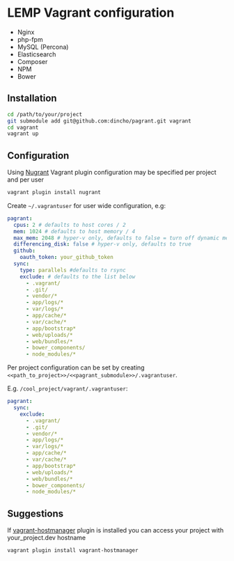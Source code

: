 LEMP Vagrant configuration
==========================

- Nginx
- php-fpm
- MySQL (Percona)
- Elasticsearch
- Composer
- NPM
- Bower


## Installation

```bash
cd /path/to/your/project
git submodule add git@github.com:dincho/pagrant.git vagrant
cd vagrant
vagrant up
```

## Configuration

Using [Nugrant](https://github.com/maoueh/nugrant) Vagrant plugin configuration may be specified per project and per user

```bash
vagrant plugin install nugrant
```

Create `~/.vagrantuser` for user wide configuration, e.g:

```yml
pagrant:
  cpus: 2 # defaults to host cores / 2
  mem: 1024 # defaults to host memory / 4
  max_mem: 2048 # hyper-v only, defaults to false = turn off dynamic memory
  differencing_disk: false # hyper-v only, defaults to true
  github:
    oauth_token: your_github_token
  sync:
    type: parallels #defaults to rsync
    exclude: # defaults to the list below
      - .vagrant/
      - .git/
      - vendor/*
      - app/logs/*
      - var/logs/*
      - app/cache/*
      - var/cache/*
      - app/bootstrap*
      - web/uploads/*
      - web/bundles/*
      - bower_components/
      - node_modules/*
```

Per project configuration can be set by creating `<<path_to_project>>/<<pagrant_submodule>>/.vagrantuser`.

E.g. `/cool_project/vagrant/.vagrantuser`:

```yml
pagrant:
  sync:
    exclude:
      - .vagrant/
      - .git/
      - vendor/*
      - app/logs/*
      - var/logs/*
      - app/cache/*
      - var/cache/*
      - app/bootstrap*
      - web/uploads/*
      - web/bundles/*
      - bower_components/
      - node_modules/*
```

## Suggestions

If [vagrant-hostmanager](https://github.com/devopsgroup-io/vagrant-hostmanager) plugin is installed 
you can access your project with your_project.dev hostname

```bash
vagrant plugin install vagrant-hostmanager
```
